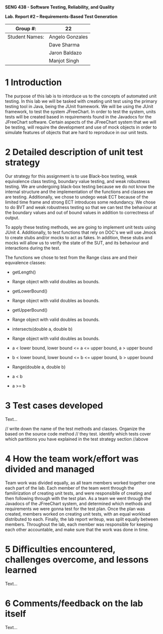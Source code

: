 **SENG 438 - Software Testing, Reliability, and Quality**

**Lab. Report \#2 – Requirements-Based Test Generation**

| Group \#:       | 22  |
|-----------------|---|
| Student Names:  |  Angelo Gonzales |
|                 |  Dave Sharma |
|                 |  Jaron Baldazo |
|                 |  Manjot Singh |

# 1 Introduction

The purpose of this lab is to intorduce us to the concepts of automated unit testing. In this lab we will be tasked with creating unit test using the primary testing tool in Java, being the JUnit framework. We will be using the JUnit framework, to test the system JFreeChart. In order to test the system, units tests will be created based in requirements found in the Javadocs for the JFreeChart software. Certain aspects of the JFreeChart system that we will be testing, will require the development and use of mock objects in order to simulate features of objects that are hard to reproduce in our unit tests.

# 2 Detailed description of unit test strategy

Our strategy for this assignment is to use Black-box testing, weak equivalence class testing, boundary value testing, and weak robustness testing. We are undergoing black-box testing because we do not know the internal structure and the implementation of the functions and classes we are testing. Additionally, we chose to undego weak ECT because of the limited time frame and strong ECT introduces some redundancy. We chose to do BVT and weak robustness testing so that we can test the behaviour at the boundary values and out of bound values in addition to correctness of output.

To apply these testing methods, we are going to implement unit tests using JUnit 4. Additionally, to test functions that rely on DOC's we will use Jmock to create stubs and/or mocks to act as fakes. In addition, these stubs and mocks will allow us to verify the state of the SUT, and its behaviour and interactions during the test.

The functions we chose to test from the Range class are and their equvalence classes:
 - getLength()
  - Range object with valid doubles as bounds.
  
 - getLowerBound()
  - Range object with valid doubles as bounds.
  
 - getUpperBound()
  - Range object with valid doubles as bounds.
  
 - intersects(double a, double b)
  - Range object with valid doubles as bounds.
  - a < lower bound, lower bound <= a <= upper bound, a > upper bound
  - b < lower bound, lower bound <= b <= upper bound, b > upper bound
  
 - Range(double a, double b)
  - a < b
  - a >= b

# 3 Test cases developed

Text…

// write down the name of the test methods and classes. Organize the based on
the source code method // they test. identify which tests cover which partitions
you have explained in the test strategy section //above

# 4 How the team work/effort was divided and managed

Team work was divided equally, as all team members worked together one each part of the lab. Each member of the team went through the familirization of creating unit tests, and were responsiblle of creating and then following through with the test plan. As a team we went through the Javadocs of the JFreeChart system, and determined which methods and requirements we were gonna test for the test plan. Once the plan was created, members worked on creating unit tests, with an equal workload distributed to each. Finally, the lab report writeup, was split equally between members. Throughout the lab, each member was responsible for keeping each other accountable, and make sure that the work was done in time.

# 5 Difficulties encountered, challenges overcome, and lessons learned

Text…

# 6 Comments/feedback on the lab itself

Text…
